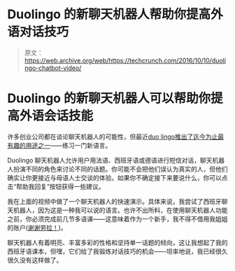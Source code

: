 # Duolingo 的新聊天机器人帮助你提高外语对话技巧 

> 原文：<https://web.archive.org/web/https://techcrunch.com/2016/10/10/duolingo-chatbot-video/>

# Duolingo 的新聊天机器人可以帮助你提高外语会话技能

许多创业公司都在谈论聊天机器人的可能性，但最近[duo lingo](https://web.archive.org/web/20221208005944/https://www.duolingo.com/)[推出了迄今为止最有趣的用途之一](https://web.archive.org/web/20221208005944/https://beta.techcrunch.com/2016/10/06/duolingos-chatbots-help-you-learn-a-new-language/)——练习一门新语言。

Duolingo 聊天机器人允许用户用法语、西班牙语或德语进行短信对话，聊天机器人扮演不同的角色来讨论不同的话题。你可能不会把他们误认为真实的人，但他们确实让你更接近与母语人士交谈的体验。如果你不确定接下来要说什么，你可以点击“帮助我回复”按钮获得一些建议。

我在上面的视频中做了一个聊天机器人的快速演示。具体来说，我尝试了西班牙聊天机器人，因为这是一种我可以说的语言。也许不出所料，在使用聊天机器人功能之前，你必须完成前几节多语课——这意味着作为一个新手，我不得不借用我姐姐的账户([谢谢劳拉！](https://web.archive.org/web/20221208005944/https://twitter.com/anthonyha/status/784436723061133312))。

聊天机器人有着明亮、丰富多彩的性格和坚持单一话题的倾向，这让我想起了我的西班牙语课本，但嘿，它们给了我锻炼对话技巧的机会——坦率地说，我已经很久很久没有这样做了。